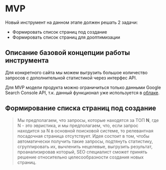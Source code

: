 # MVP

Новый инструмент на данном этапе должен решать 2 задачи:

* Формировать список страниц под создание
* Формировать список страниц для дооптимизации

## Описание базовой концепции работы инструмента

Для конкретного сайта мы можем выгрузить большое количество запросов с дополнительной статистикой через интерфес API.

Для MVP модели продукта можно ограничиться только данными Google Search Console API, т.к. данный функционал уже используется в [облаке](https://colab.research.google.com/drive/13pZlwl4o9AENle754icBmVywQzY9kWJl#scrollTo=my6FUIvfzHYq).

## Формирование списка страниц под создание

>Мы предполагаем, что запросы, которые находятся за ТОП **N**, где N - это эвристика, и мы предполагаем, что, если запрос находится за N в основной поисковой системе, то релевантная посадочная страница отсутствует. Идея состоит в том, чтобы автоматически получить такие запросы, подтянуть статистику, сгруппировать их, вычленить нецелевые, выгрузить результат, проанализировав который, SEO специалист сможет принять решение относительно целесообразности создания новых страниц. 




